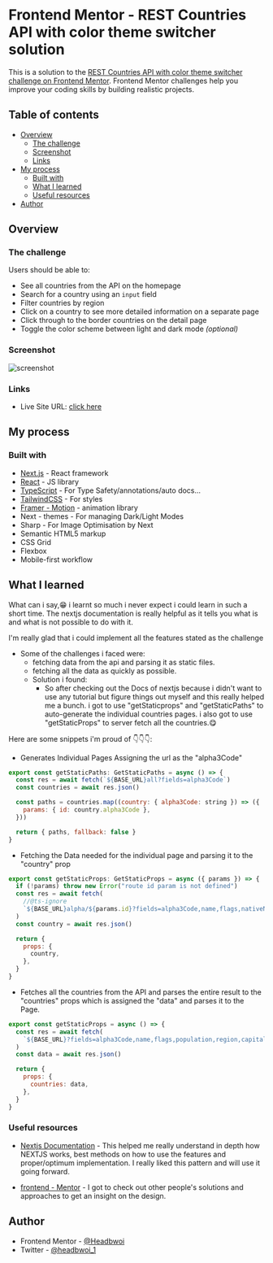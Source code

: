 # Frontend Mentor - REST Countries API with color theme switcher solution

This is a solution to the [REST Countries API with color theme switcher challenge on Frontend Mentor](https://www.frontendmentor.io/challenges/rest-countries-api-with-color-theme-switcher-5cacc469fec04111f7b848ca). Frontend Mentor challenges help you improve your coding skills by building realistic projects.

## Table of contents

- [Overview](#overview)
  - [The challenge](#the-challenge)
  - [Screenshot](#screenshot)
  - [Links](#links)
- [My process](#my-process)
  - [Built with](#built-with)
  - [What I learned](#what-i-learned)
  - [Useful resources](#useful-resources)
- [Author](#author)

## Overview

### The challenge

Users should be able to:

- See all countries from the API on the homepage
- Search for a country using an `input` field
- Filter countries by region
- Click on a country to see more detailed information on a separate page
- Click through to the border countries on the detail page
- Toggle the color scheme between light and dark mode _(optional)_

### Screenshot

![screenshot](./screenshot.jpg)

### Links

- Live Site URL: [click here](https://your-live-site-url.com)

## My process

### Built with

- [Next.js](https://nextjs.org/) - React framework
- [React](https://reactjs.org/) - JS library
- [TypeScript](https://typescript.) - For Type Safety/annotations/auto docs...
- [TailwindCSS](https://tailwindcss.com/) - For styles
- [Framer - Motion](https://framer-motion.com/) - animation library
- Next - themes - For managing Dark/Light Modes
- Sharp - For Image Optimisation by Next
- Semantic HTML5 markup
- CSS Grid
- Flexbox
- Mobile-first workflow

## What I learned

What can i say,😁 i learnt so much i never expect i could learn in such a short time. The nextjs documentation is really helpful as it tells you what is and what is not possible to do with it.

I'm really glad that i could implement all the features stated as the challenge

- Some of the challenges i faced were:
  - fetching data from the api and parsing it as static files.
  - fetching all the data as quickly as possible.
  - Solution i found:
    - So after checking out the Docs of nextjs because i didn't want to use any tutorial but figure things out myself and this really helped me a bunch. i got to use "getStaticprops" and "getStaticPaths" to auto-generate the individual countries pages. i also got to use "getStaticProps" to server fetch all the countries.😋

Here are some snippets i'm proud of 👇👇👇:

- Generates Individual Pages Assigning the url as the "alpha3Code"

```js
export const getStaticPaths: GetStaticPaths = async () => {
  const res = await fetch(`${BASE_URL}all?fields=alpha3Code`)
  const countries = await res.json()

  const paths = countries.map((country: { alpha3Code: string }) => ({
    params: { id: country.alpha3Code },
  }))

  return { paths, fallback: false }
}
```

- Fetching the Data needed for the individual page and parsing it to the "country" prop

```js
export const getStaticProps: GetStaticProps = async ({ params }) => {
  if (!params) throw new Error("route id param is not defined")
  const res = await fetch(
    //@ts-ignore
    `${BASE_URL}alpha/${params.id}?fields=alpha3Code,name,flags,nativeName,topLevelDomain,subregion,currencies,languages,population,region,capital,borders`
  )
  const country = await res.json()

  return {
    props: {
      country,
    },
  }
}
```

- Fetches all the countries from the API and parses the entire result to the "countries" props which is assigned the "data" and parses it to the Page.

```js
export const getStaticProps = async () => {
  const res = await fetch(
    `${BASE_URL}?fields=alpha3Code,name,flags,population,region,capital`
  )
  const data = await res.json()

  return {
    props: {
      countries: data,
    },
  }
}
```

### Useful resources

- [Nextjs Documentation](https://nextjs.org/docs) - This helped me really understand in depth how NEXTJS works, best methods on how to use the features and proper/optimum implementation. I really liked this pattern and will use it going forward.

- [frontend - Mentor](https://frontendmentor.io/) - I got to check out other people's solutions and approaches to get an insight on the design.

## Author

- Frontend Mentor - [@Headbwoi](https://www.frontendmentor.io/profile/Headbwoi)
- Twitter - [@headbwoi_1](https://www.twitter.com/headbwoi_1)
